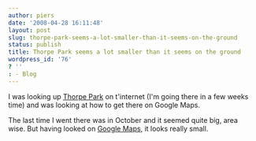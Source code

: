 ```yaml
---
author: piers
date: '2008-04-28 16:11:48'
layout: post
slug: thorpe-park-seems-a-lot-smaller-than-it-seems-on-the-ground
status: publish
title: Thorpe Park seems a lot smaller than it seems on the ground
wordpress_id: '76'
? ''
: - Blog
---
```


I was looking up [Thorpe Park](http://www.thorpepark.com/) on t'internet (I'm
going there in a few weeks time) and was looking at how to get there on Google
Maps.

The last time I went there was in October and it seemed quite big, area wise.
But having looked on [Google Maps](http://tinyurl.com/6qhvck), it looks really
small.

